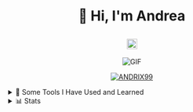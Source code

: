 <h1 align="center">👋 Hi, I'm Andrea</h1>
<h2 align="center">
  <img src="https://komarev.com/ghpvc/?username=ANDRIX99&color=blueviolet&style=for-the-badge" alt="Profile Views" style="height:21px;">
</h2>
<div align="center">
 <img alt="GIF" src="https://media4.giphy.com/media/11KzOet1ElBDz2/giphy.gif?cid=6c09b952ufa3xxbbm0mpuadm2zaik3wjp4m9luz2ly0lyz8d&ep=v1_internal_gif_by_id&rid=giphy.gif&ct=g" />
</div>
<div align="center">
  <p align="center"> <a href="https://github.com/ryo-ma/github-profile-trophy"><img src="https://github-profile-trophy.vercel.app/?username=ANDRIX99&no-frame=true&no-bg=true&theme=dracula" alt="ANDRIX99" /></a> </p>
</div>
<details>
  <summary>🚀 Some Tools I Have Used and Learned</summary>
  <p align="left">
    <img src="https://cdn.jsdelivr.net/gh/devicons/devicon@latest/icons/visualstudio/visualstudio-original.svg" width="45" height="45" />
    <img src="https://cdn.jsdelivr.net/gh/devicons/devicon@latest/icons/git/git-original.svg" width="45" height="45" />
    <img src="https://cdn.jsdelivr.net/gh/devicons/devicon@latest/icons/dotnetcore/dotnetcore-original.svg" width="45" height="45" />
    <img src="https://cdn.jsdelivr.net/gh/devicons/devicon@latest/icons/csharp/csharp-original.svg" width="45" height="45" />
    <img src="https://cdn.jsdelivr.net/gh/devicons/devicon@latest/icons/java/java-original.svg" width="45" height="45" />
    <img src="https://cdn.jsdelivr.net/gh/devicons/devicon@latest/icons/microsoftsqlserver/microsoftsqlserver-original.svg" width="45" height="45" />
    <img src="https://cdn.jsdelivr.net/gh/devicons/devicon@latest/icons/postman/postman-original.svg" width="45" height="45" />
    <img src="https://cdn.jsdelivr.net/gh/devicons/devicon@latest/icons/javascript/javascript-original.svg" width="45" height="45" /> 
    <img src="https://cdn.jsdelivr.net/gh/devicons/devicon@latest/icons/bootstrap/bootstrap-original-wordmark.svg" width="45" height="45" />    
    <img src="https://cdn.jsdelivr.net/gh/devicons/devicon@latest/icons/html5/html5-original.svg" width="45" height="45" /> 
  </p>
</details>
<details>
   <summary>📊 Stats</summary>
   <div align="center">
 
   ![](https://github-readme-stats.vercel.app/api?username=ANDRIX99&theme=tokyonight&hide_border=false&include_all_commits=true&count_private=false)<br/>
   ![](https://github-readme-streak-stats.herokuapp.com/?user=ANDRIX99&theme=tokyonight&hide_border=false)<br/>
   ![](https://github-readme-stats.vercel.app/api/top-langs/?username=ANDRIX99&theme=tokyonight&hide_border=false&include_all_commits=true&count_private=false&layout=compact)<br/>
   ![](https://github-readme-activity-graph.vercel.app/graph?username=ANDRIX99&theme=tokyo-night)
 
   </div>
 </details>